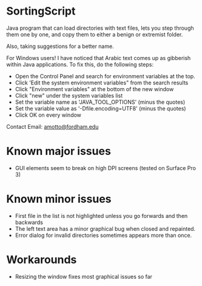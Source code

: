 # SortingScript
Java program that can load directories with text files, lets you step through them one by one, and copy them to either a benign or extremist folder.

Also, taking suggestions for a better name.

For Windows users! I have noticed that Arabic text comes up as gibberish within Java applications. To fix this, do the following steps:

  - Open the Control Panel and search for environment variables at the top. 
  - Click 'Edit the system environment variables" from the search results
  - Click "Environment variables" at the bottom of the new window
  - Click "new" under the system variables list
  - Set the variable name as 'JAVA_TOOL_OPTIONS' (minus the quotes)
  - Set the variable value as '-Dfile.encoding=UTF8'  (minus the quotes)
  - Click OK on every window
  

Contact Email: amotto@fordham.edu

# Known major issues
- GUI elements seem to break on high DPI screens (tested on Surface Pro 3)

# Known minor issues
- First file in the list is not highlighted unless you go forwards and then backwards
- The left text area has a minor graphical bug when closed and repainted.
- Error dialog for invalid directories sometimes appears more than once.

# Workarounds
- Resizing the window fixes most graphical issues so far

